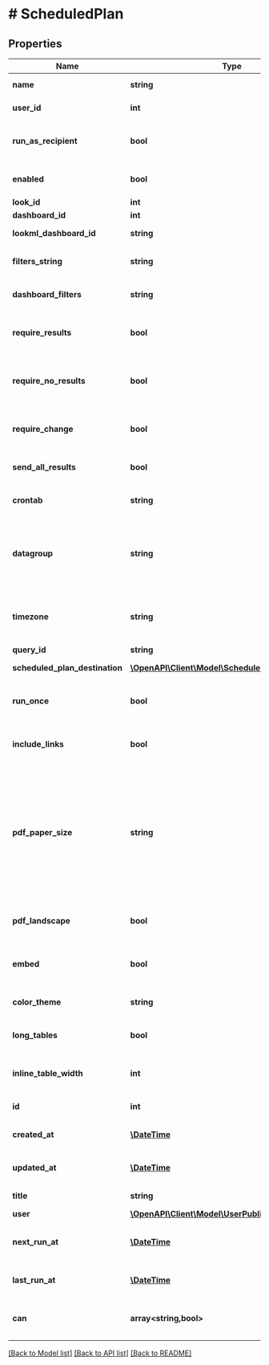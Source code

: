 # # ScheduledPlan

## Properties

Name | Type | Description | Notes
------------ | ------------- | ------------- | -------------
**name** | **string** | Name of this scheduled plan | [optional]
**user_id** | **int** | User Id which owns this scheduled plan | [optional]
**run_as_recipient** | **bool** | Whether schedule is run as recipient (only applicable for email recipients) | [optional]
**enabled** | **bool** | Whether the ScheduledPlan is enabled | [optional]
**look_id** | **int** | Id of a look | [optional]
**dashboard_id** | **int** | Id of a dashboard | [optional]
**lookml_dashboard_id** | **string** | Id of a LookML dashboard | [optional]
**filters_string** | **string** | Query string to run look or dashboard with | [optional]
**dashboard_filters** | **string** | (DEPRECATED) Alias for filters_string field | [optional]
**require_results** | **bool** | Delivery should occur if running the dashboard or look returns results | [optional]
**require_no_results** | **bool** | Delivery should occur if the dashboard look does not return results | [optional]
**require_change** | **bool** | Delivery should occur if data have changed since the last run | [optional]
**send_all_results** | **bool** | Will run an unlimited query and send all results. | [optional]
**crontab** | **string** | Vixie-Style crontab specification when to run | [optional]
**datagroup** | **string** | Name of a datagroup; if specified will run when datagroup triggered (can&#39;t be used with cron string) | [optional]
**timezone** | **string** | Timezone for interpreting the specified crontab (default is Looker instance timezone) | [optional]
**query_id** | **string** | Query id | [optional]
**scheduled_plan_destination** | [**\OpenAPI\Client\Model\ScheduledPlanDestination[]**](ScheduledPlanDestination.md) | Scheduled plan destinations | [optional]
**run_once** | **bool** | Whether the plan in question should only be run once (usually for testing) | [optional]
**include_links** | **bool** | Whether links back to Looker should be included in this ScheduledPlan | [optional]
**pdf_paper_size** | **string** | The size of paper the PDF should be formatted to fit. Valid values are: \&quot;letter\&quot;, \&quot;legal\&quot;, \&quot;tabloid\&quot;, \&quot;a0\&quot;, \&quot;a1\&quot;, \&quot;a2\&quot;, \&quot;a3\&quot;, \&quot;a4\&quot;, \&quot;a5\&quot;. | [optional]
**pdf_landscape** | **bool** | Whether the PDF should be formatted for landscape orientation | [optional]
**embed** | **bool** | Whether this schedule is in an embed context or not | [optional]
**color_theme** | **string** | Color scheme of the dashboard if applicable | [optional]
**long_tables** | **bool** | Whether or not to expand table vis to full length | [optional]
**inline_table_width** | **int** | The pixel width at which we render the inline table visualizations | [optional]
**id** | **int** | Unique Id | [optional] [readonly]
**created_at** | [**\DateTime**](\DateTime.md) | Date and time when ScheduledPlan was created | [optional] [readonly]
**updated_at** | [**\DateTime**](\DateTime.md) | Date and time when ScheduledPlan was last updated | [optional] [readonly]
**title** | **string** | Title | [optional] [readonly]
**user** | [**\OpenAPI\Client\Model\UserPublic**](UserPublic.md) |  | [optional]
**next_run_at** | [**\DateTime**](\DateTime.md) | When the ScheduledPlan will next run (null if running once) | [optional] [readonly]
**last_run_at** | [**\DateTime**](\DateTime.md) | When the ScheduledPlan was last run | [optional] [readonly]
**can** | **array<string,bool>** | Operations the current user is able to perform on this object | [optional] [readonly]

[[Back to Model list]](../../README.md#models) [[Back to API list]](../../README.md#endpoints) [[Back to README]](../../README.md)
